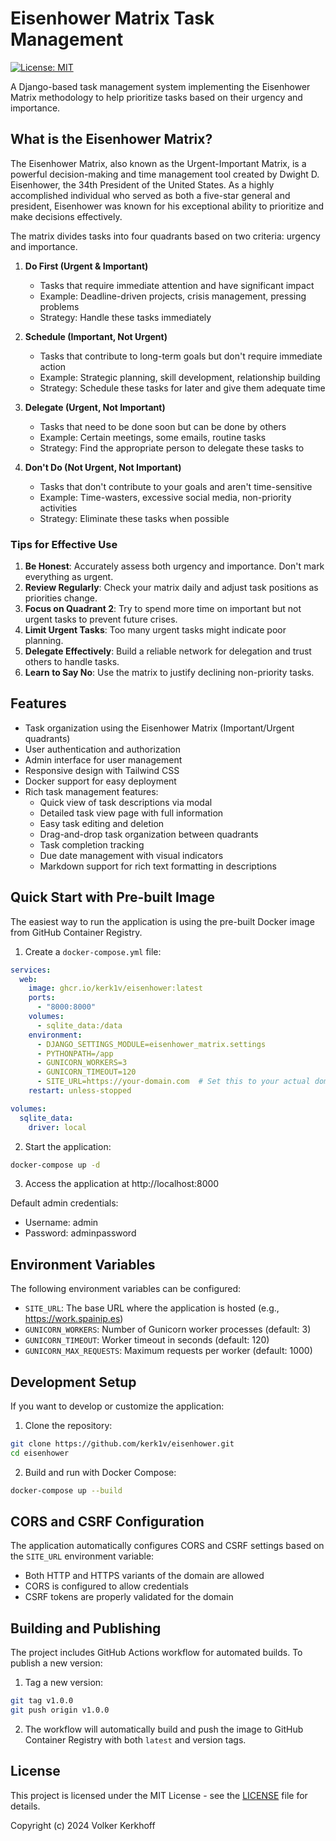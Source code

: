 # Eisenhower Matrix Task Management

[![License: MIT](https://img.shields.io/badge/License-MIT-yellow.svg)](https://opensource.org/licenses/MIT)

A Django-based task management system implementing the Eisenhower Matrix methodology to help prioritize tasks based on their urgency and importance.

## What is the Eisenhower Matrix?

The Eisenhower Matrix, also known as the Urgent-Important Matrix, is a powerful decision-making and time management tool created by Dwight D. Eisenhower, the 34th President of the United States. As a highly accomplished individual who served as both a five-star general and president, Eisenhower was known for his exceptional ability to prioritize and make decisions effectively.

The matrix divides tasks into four quadrants based on two criteria: urgency and importance.

1. **Do First (Urgent & Important)**
   - Tasks that require immediate attention and have significant impact
   - Example: Deadline-driven projects, crisis management, pressing problems
   - Strategy: Handle these tasks immediately

2. **Schedule (Important, Not Urgent)**
   - Tasks that contribute to long-term goals but don't require immediate action
   - Example: Strategic planning, skill development, relationship building
   - Strategy: Schedule these tasks for later and give them adequate time

3. **Delegate (Urgent, Not Important)**
   - Tasks that need to be done soon but can be done by others
   - Example: Certain meetings, some emails, routine tasks
   - Strategy: Find the appropriate person to delegate these tasks to

4. **Don't Do (Not Urgent, Not Important)**
   - Tasks that don't contribute to your goals and aren't time-sensitive
   - Example: Time-wasters, excessive social media, non-priority activities
   - Strategy: Eliminate these tasks when possible

### Tips for Effective Use

1. **Be Honest**: Accurately assess both urgency and importance. Don't mark everything as urgent.
2. **Review Regularly**: Check your matrix daily and adjust task positions as priorities change.
3. **Focus on Quadrant 2**: Try to spend more time on important but not urgent tasks to prevent future crises.
4. **Limit Urgent Tasks**: Too many urgent tasks might indicate poor planning.
5. **Delegate Effectively**: Build a reliable network for delegation and trust others to handle tasks.
6. **Learn to Say No**: Use the matrix to justify declining non-priority tasks.

## Features

- Task organization using the Eisenhower Matrix (Important/Urgent quadrants)
- User authentication and authorization
- Admin interface for user management
- Responsive design with Tailwind CSS
- Docker support for easy deployment
- Rich task management features:
  - Quick view of task descriptions via modal
  - Detailed task view page with full information
  - Easy task editing and deletion
  - Drag-and-drop task organization between quadrants
  - Task completion tracking
  - Due date management with visual indicators
  - Markdown support for rich text formatting in descriptions

## Quick Start with Pre-built Image

The easiest way to run the application is using the pre-built Docker image from GitHub Container Registry.

1. Create a `docker-compose.yml` file:

```yaml
services:
  web:
    image: ghcr.io/kerk1v/eisenhower:latest
    ports:
      - "8000:8000"
    volumes:
      - sqlite_data:/data
    environment:
      - DJANGO_SETTINGS_MODULE=eisenhower_matrix.settings
      - PYTHONPATH=/app
      - GUNICORN_WORKERS=3
      - GUNICORN_TIMEOUT=120
      - SITE_URL=https://your-domain.com  # Set this to your actual domain
    restart: unless-stopped

volumes:
  sqlite_data:
    driver: local
```

2. Start the application:

```bash
docker-compose up -d
```

3. Access the application at http://localhost:8000

Default admin credentials:
- Username: admin
- Password: adminpassword

## Environment Variables

The following environment variables can be configured:

- `SITE_URL`: The base URL where the application is hosted (e.g., https://work.spainip.es)
- `GUNICORN_WORKERS`: Number of Gunicorn worker processes (default: 3)
- `GUNICORN_TIMEOUT`: Worker timeout in seconds (default: 120)
- `GUNICORN_MAX_REQUESTS`: Maximum requests per worker (default: 1000)

## Development Setup

If you want to develop or customize the application:

1. Clone the repository:
```bash
git clone https://github.com/kerk1v/eisenhower.git
cd eisenhower
```

2. Build and run with Docker Compose:
```bash
docker-compose up --build
```

## CORS and CSRF Configuration

The application automatically configures CORS and CSRF settings based on the `SITE_URL` environment variable:

- Both HTTP and HTTPS variants of the domain are allowed
- CORS is configured to allow credentials
- CSRF tokens are properly validated for the domain

## Building and Publishing

The project includes GitHub Actions workflow for automated builds. To publish a new version:

1. Tag a new version:
```bash
git tag v1.0.0
git push origin v1.0.0
```

2. The workflow will automatically build and push the image to GitHub Container Registry with both `latest` and version tags.

## License

This project is licensed under the MIT License - see the [LICENSE](LICENSE) file for details.

Copyright (c) 2024 Volker Kerkhoff